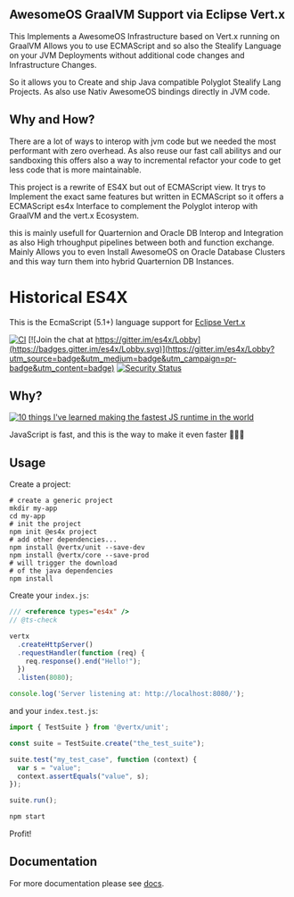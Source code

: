## AwesomeOS GraalVM Support via Eclipse Vert.x
This Implements a AwesomeOS Infrastructure based on Vert.x running on GraalVM 
Allows you to use ECMAScript and so also the Stealify Language on your JVM Deployments
without additional code changes and Infrastructure Changes.

So it allows you to Create and ship Java compatible Polyglot Stealify Lang Projects.
As also use Nativ AwesomeOS bindings directly in JVM code. 

## Why and How?
There are a lot of ways to interop with jvm code but we needed the most performant with zero overhead.
As also reuse our fast call abilitys and our sandboxing this offers also a way to incremental
refactor your code to get less code that is more maintainable. 

This project is a rewrite of ES4X but out of ECMAScript view. It trys to Implement
the exact same features but written in ECMAScript so it offers a ECMAScript es4x
Interface to complement the Polyglot interop with GraalVM and the vert.x Ecosystem.

this is mainly usefull for Quarternion and Oracle DB Interop and Integration as also 
High trhoughput pipelines between both and function exchange. Mainly Allows you to 
even Install AwesomeOS on Oracle Database Clusters and this way turn them into hybrid
Quarternion DB Instances. 

# Historical ES4X

This is the EcmaScript (5.1+) language support for [Eclipse Vert.x](http://vertx.io)

[![CI](https://github.com/reactiverse/es4x/actions/workflows/java.yml/badge.svg?branch=develop)](https://github.com/reactiverse/es4x/actions/workflows/java.yml)
[![Join the chat at https://gitter.im/es4x/Lobby](https://badges.gitter.im/es4x/Lobby.svg)](https://gitter.im/es4x/Lobby?utm_source=badge&utm_medium=badge&utm_campaign=pr-badge&utm_content=badge)
[![Security Status](https://snyk-widget.herokuapp.com/badge/mvn/io.reactiverse/es4x/badge.svg)](https://snyk.io/vuln/maven:io.reactiverse:es4x?utm_medium=referral&utm_source=badge&utm_campaign=snyk-widget)

## Why?

[![10 things I've learned making the fastest JS runtime in the world](https://img.youtube.com/vi/JUJ85k3aEg4/0.jpg)](https://www.youtube.com/watch?v=JUJ85k3aEg4)

JavaScript is fast, and this is the way to make it even faster 🚀🚀🚀

## Usage

Create a project:

```
# create a generic project
mkdir my-app
cd my-app
# init the project
npm init @es4x project
# add other dependencies...
npm install @vertx/unit --save-dev
npm install @vertx/core --save-prod
# will trigger the download
# of the java dependencies
npm install
```

Create your `index.js`:

```js
/// <reference types="es4x" />
// @ts-check

vertx
  .createHttpServer()
  .requestHandler(function (req) {
    req.response().end("Hello!");
  })
  .listen(8080);

console.log('Server listening at: http://localhost:8080/');
```

and your `index.test.js`:

```js
import { TestSuite } from '@vertx/unit';

const suite = TestSuite.create("the_test_suite");

suite.test("my_test_case", function (context) {
  var s = "value";
  context.assertEquals("value", s);
});

suite.run();
```


```bash
npm start
```

Profit!

## Documentation

For more documentation please see [docs](./docs).
